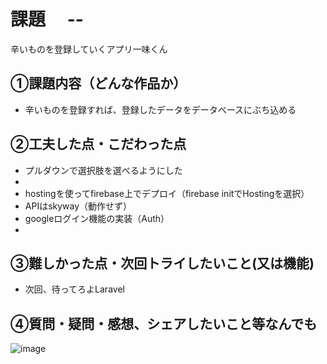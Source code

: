 # 課題　 --
辛いものを登録していくアプリ一味くん

## ①課題内容（どんな作品か）
- 辛いものを登録すれば、登録したデータをデータベースにぶち込める

## ②工夫した点・こだわった点
- プルダウンで選択肢を選べるようにした
- 
- hostingを使ってfirebase上でデプロイ（firebase initでHostingを選択）
- APIはskyway（動作せず）
- googleログイン機能の実装（Auth）
- 
## ③難しかった点・次回トライしたいこと(又は機能)
- 次回、待ってろよLaravel

## ④質問・疑問・感想、シェアしたいこと等なんでも
![image](https://user-images.githubusercontent.com/105370349/206443382-8abeaa2e-6f5e-40cc-aa3c-2bb81185fc64.png)

